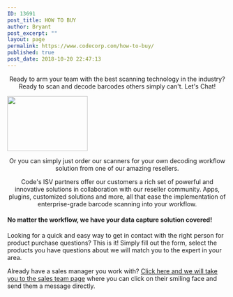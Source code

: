 ```yaml
---
ID: 13691
post_title: HOW TO BUY
author: Bryant
post_excerpt: ""
layout: page
permalink: https://www.codecorp.com/how-to-buy/
published: true
post_date: 2018-10-20 22:47:13
---
```


<p style="text-align: center;">Ready to arm your team with the best scanning technology in the industry? Ready to scan and decode barcodes others simply can't. Let's Chat!</p>
<a href="/code-sales-team/"><img class="aligncenter wp-image-13189" src="http://codecorp.com/wp-content/uploads/2018/07/CODEMED-PRODUCTS.png" alt="" width="184" height="126" /></a>


<p style="text-align: center;">Or you can simply just order our scanners for your own decoding workflow solution from one of our amazing resellers.</p>

</p>
<p style="text-align: center;">Code's ISV partners offer our customers a rich set of powerful and innovative solutions in collaboration with our reseller community. Apps, plugins, customized solutions and more, all that ease the implementation of enterprise-grade barcode scanning into your workflow.</p>

</p>

<h4 style="text-align: left;">No matter the workflow, we have your data capture solution covered!</h4>

<p style="text-align: left;">Looking for a quick and easy way to get in contact with the right person for product purchase questions? This is it! Simply fill out the form, select the products you have questions about we will match you to the expert in your area.</p>
Already have a sales manager you work with? <a href="/code-sales-team/">Click here and we will take you to the sales team page</a> where you can click on their smiling face and send them a message directly.

